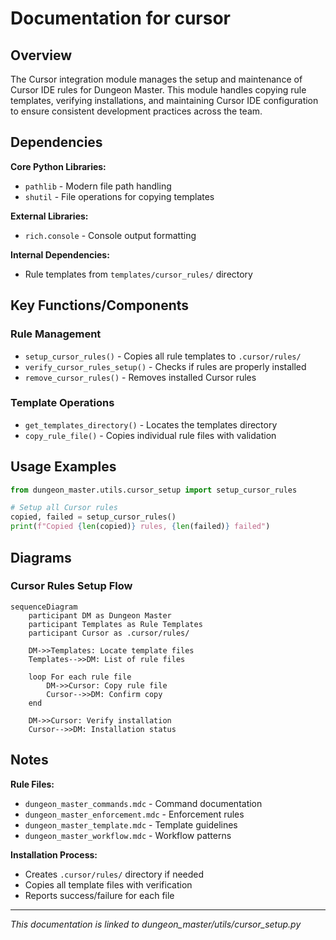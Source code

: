 # Documentation for cursor

## Overview

The Cursor integration module manages the setup and maintenance of Cursor IDE rules for Dungeon Master. This module handles copying rule templates, verifying installations, and maintaining Cursor IDE configuration to ensure consistent development practices across the team.

## Dependencies

**Core Python Libraries:**

- `pathlib` - Modern file path handling
- `shutil` - File operations for copying templates

**External Libraries:**

- `rich.console` - Console output formatting

**Internal Dependencies:**

- Rule templates from `templates/cursor_rules/` directory

## Key Functions/Components

### Rule Management

- `setup_cursor_rules()` - Copies all rule templates to `.cursor/rules/`
- `verify_cursor_rules_setup()` - Checks if rules are properly installed
- `remove_cursor_rules()` - Removes installed Cursor rules

### Template Operations

- `get_templates_directory()` - Locates the templates directory
- `copy_rule_file()` - Copies individual rule files with validation

## Usage Examples

```python
from dungeon_master.utils.cursor_setup import setup_cursor_rules

# Setup all Cursor rules
copied, failed = setup_cursor_rules()
print(f"Copied {len(copied)} rules, {len(failed)} failed")
```

## Diagrams

### Cursor Rules Setup Flow

```mermaid
sequenceDiagram
    participant DM as Dungeon Master
    participant Templates as Rule Templates
    participant Cursor as .cursor/rules/

    DM->>Templates: Locate template files
    Templates-->>DM: List of rule files

    loop For each rule file
        DM->>Cursor: Copy rule file
        Cursor-->>DM: Confirm copy
    end

    DM->>Cursor: Verify installation
    Cursor-->>DM: Installation status
```

## Notes

**Rule Files:**

- `dungeon_master_commands.mdc` - Command documentation
- `dungeon_master_enforcement.mdc` - Enforcement rules
- `dungeon_master_template.mdc` - Template guidelines
- `dungeon_master_workflow.mdc` - Workflow patterns

**Installation Process:**

- Creates `.cursor/rules/` directory if needed
- Copies all template files with verification
- Reports success/failure for each file

---

_This documentation is linked to dungeon_master/utils/cursor_setup.py_
